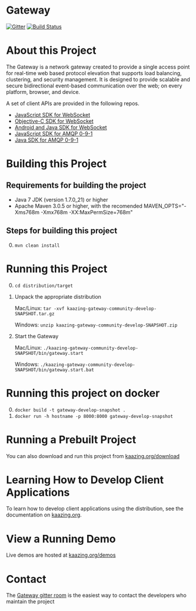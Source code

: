 # Gateway

[![Gitter](https://badges.gitter.im/Join%20Chat.svg)](https://gitter.im/kaazing/gateway?utm_source=badge&utm_medium=badge&utm_campaign=pr-badge&utm_content=badge)
[![Build Status][build-status-image]][build-status]

[build-status-image]: https://travis-ci.org/kaazing/gateway.svg?branch=develop
[build-status]: https://travis-ci.org/kaazing/gateway

# About this Project

The Gateway is a network gateway created to provide a single access point for real-time web based protocol elevation that supports load balancing, clustering, and security management.  It is designed to provide scalable and secure bidirectional event-based communication over the web; on every platform, browser, and device.    

A set of client APIs are provided in the following repos. 

- [JavaScript SDK for WebSocket](https://github.com/kaazing/kaazing-client-javascript)
- [Objective-C SDK for WebSocket](https://github.com/kaazing/gateway.client.ios)
- [Android and Java SDK for WebSocket](https://github.com/kaazing/gateway.client.java)
- [JavaScript SDK for AMQP 0-9-1](https://github.com/kaazing/kaazing-amqp-0-9-1-client-javascript)
- [Java SDK for AMQP 0-9-1](https://github.com/kaazing/amqp.client.java)

# Building this Project

## Requirements for building the project
* Java 7 JDK (version 1.7.0_21) or higher
* Apache Maven 3.0.5 or higher, with the recomended MAVEN_OPTS="-Xms768m -Xmx768m -XX:MaxPermSize=768m"

## Steps for building this project
0. `mvn clean install`

# Running this Project

0. `cd distribution/target`
1. Unpack the appropriate distribution
   
   Mac/Linux: `tar -xvf kaazing-gateway-community-develop-SNAPSHOT.tar.gz`
   
   Windows: `unzip kaazing-gateway-community-develop-SNAPSHOT.zip`
2. Start the Gateway 
   
   Mac/Linux: `./kaazing-gateway-community-develop-SNAPSHOT/bin/gateway.start`
   
   Windows: `./kaazing-gateway-community-develop-SNAPSHOT/bin/gateway.start.bat`

# Running this project on docker

0. `docker build -t gateway-develop-snapshot .`
1. `docker run -h hostname -p 8000:8000 gateway-develop-snapshot`

# Running a Prebuilt Project

You can also download and run this project from [kaazing.org/download](http://kaazing.org/download/)

# Learning How to Develop Client Applications

To learn how to develop client applications using the distribution, see the documentation on [kaazing.org](http://kaazing.org).

# View a Running Demo

Live demos are hosted at [kaazing.org/demos](http://kaazing.org/demos/)

# Contact

The [Gateway gitter room](https://gitter.im/kaazing/gateway) is the easiest way to contact the developers who maintain the project 
